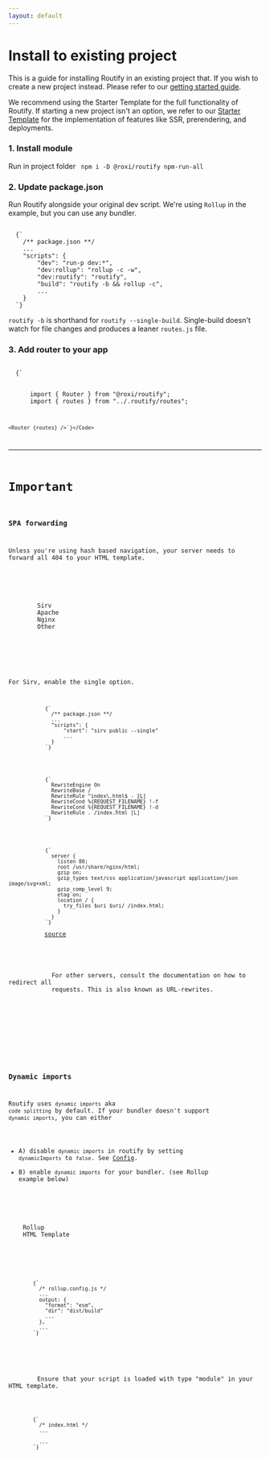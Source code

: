 ```yaml
---
layout: default
---
```


<script>
  import { url, meta } from "@roxi/routify"
  import Code from "@/components/Code.svelte";
  import { Tabs, TabsLink, TabsPage } from "@sveltech/bricks";
  import Note from "@/components/Note.svelte";
  meta.title = "Installation";
  
  /**
   *  this isn't strictly needed, but my vscode's autoformat prefixes
   *  `$url` in markdown with a backslash: `\$url`
   */
  $: link = $url
</script>

<!-- routify:options index=20 -->

# Install to existing project

<p>
  This is a guide for installing Routify in an existing project that. If you
  wish to create a new project instead. Please refer to our
  <a href={link("/guide/introduction/getting-started")} >getting started guide</a>.
</p>

<Note>
  <p>
    We recommend using the Starter Template for the full functionality of
    Routify. If starting a new project isn't an option, we refer to our
    <a href="https://github.com/roxiness/routify-starter">Starter Template</a>
    for the implementation of features like SSR, prerendering, and deployments.
  </p>
</Note>

### 1. Install module

Run in project folder
<Code> npm i -D @roxi/routify npm-run-all </Code>

### 2. Update package.json

Run Routify alongside your original dev script. We're using `Rollup` in the example, but you can use any bundler.

<Code language="javascript">
  {`
    /** package.json **/
    ...
    "scripts": {
        "dev": "run-p dev:*",
        "dev:rollup": "rollup -c -w",
        "dev:routify": "routify",
        "build": "routify -b && rollup -c",
        ...
    }
  `}
</Code>

`routify -b` is shorthand for `routify --single-build`. Single-build doesn't watch for file changes and produces a leaner `routes.js` file.

### 3. Add router to your app

<Code language="html">
  {`
    <!-- src/App.svelte -->
    <scrip`}{`t>
      import { Router } from "@roxi/routify";
      import { routes } from "../.routify/routes";
    </script>

    <Router {routes} />`}</Code>

---

# Important

### SPA forwarding

Unless you're using hash based navigation, your server needs to forward all 404 to your HTML template.

<div class="card">
    <Tabs>
      <div class="c-tabs">
        <TabsLink>Sirv</TabsLink>
        <TabsLink>Apache</TabsLink>
        <TabsLink>Nginx</TabsLink>
        <TabsLink>Other</TabsLink>
      </div>
      <div class="c-tabs-pages">
        <TabsPage>
          <p>For Sirv, enable the single option.</p>
          <Code language="javascript">
            {`
              /** package.json **/
              ...
              "scripts": {
                  "start": "sirv public --single"
                  ...
              }
            `}
          </Code>
        </TabsPage>
        <TabsPage>
          <Code>
            {`
              RewriteEngine On
              RewriteBase /
              RewriteRule ^index\.html$ - [L]
              RewriteCond %{REQUEST_FILENAME} !-f
              RewriteCond %{REQUEST_FILENAME} !-d
              RewriteRule . /index.html [L]
            `}
          </Code>
        </TabsPage>
        <TabsPage>
          <Code>
            {`
              server {
                listen 80;
                root /usr/share/nginx/html;
                gzip on;
                gzip_types text/css application/javascript application/json image/svg+xml;
                gzip_comp_level 9;
                etag on;
                location / {
                  try_files $uri $uri/ /index.html;
                }
              }
            `}
          </Code>
          <a
            href="https://gist.github.com/johngrimes/3a833e23a7db998594c38871e7d3c38e"
            >source</a
          >
        </TabsPage>
        <TabsPage>
          <p>
            For other servers, consult the documentation on how to redirect all
            requests. This is also known as URL-rewrites.
          </p>
        </TabsPage>
      </div>
    </Tabs>
  </div>

### Dynamic imports

Routify uses `dynamic imports` aka `code splitting` by default. If your bundler doesn't support `dynamic imports`, you can either

- A) disable `dynamic imports` in routify by setting `dynamicImports` to `false`. See [Config](/docs/config/build).
- B) enable `dynamic imports` for your bundler. (see Rollup example below)

<Tabs>
  <div class="c-tabs">
    <TabsLink>Rollup</TabsLink>
    <TabsLink>HTML Template</TabsLink>
  </div>
  <div class="c-tabs-pages">
    <TabsPage>
      <Code language="javascript">
        {`
          /* rollup.config.js */
          ...
          output: {
            "format": "esm",
            "dir": "dist/build"
            ...
          },
          ...
        `}
    </Code>
    </TabsPage>
    <TabsPage>
      <p>
        Ensure that your script is loaded with type "module" in your HTML template.
      </p>
      <Code language="html">
        {`
          /* index.html */
          ...
          <script type="module" src='/build/main.js'></script>
          ...
        `}
      </Code>
    </TabsPage>
  </div>
</Tabs>
